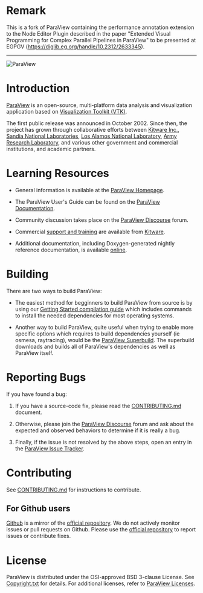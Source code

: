 Remark
======

This is a fork of ParaView containing the performance annotation extension to the Node Editor Plugin described in the paper "Extended Visual Programming for Complex Parallel Pipelines in ParaView" to be presented at EGPGV (https://diglib.eg.org/handle/10.2312/2633345).

---

![ParaView](Utilities/Doxygen/images/paraview-logo-small.png)

Introduction
============
[ParaView][] is an open-source, multi-platform data analysis and
visualization application based on
[Visualization Toolkit (VTK)][VTK].

The first public release was announced in October 2002. Since then, the project
has grown through collaborative efforts between [Kitware Inc.][Kitware],
[Sandia National Laboratories][Sandia],
[Los Alamos National Laboratory][LANL],
[Army Research Laboratory][ARL], and various other
government and commercial institutions, and academic partners.

[ParaView]: https://www.paraview.org
[VTK]: https://www.vtk.org
[Kitware]: https://www.kitware.com
[Sandia]: https://www.sandia.gov/
[LANL]: https://www.lanl.gov/
[ARL]: https://www.arl.army.mil/

Learning Resources
==================

* General information is available at the [ParaView Homepage][].

* The ParaView User's Guide can be found on the [ParaView Documentation][Guide].

* Community discussion takes place on the [ParaView Discourse][] forum.

* Commercial [support and training][Kitware Support]
  are available from [Kitware][].

* Additional documentation, including Doxygen-generated nightly
  reference documentation, is available [online][Resources].

[ParaView Homepage]: https://www.paraview.org
[Resources]: https://www.paraview.org/resources/
[ParaView Discourse]: https://discourse.paraview.org/
[Kitware]: https://www.kitware.com/
[Kitware Support]: https://www.kitware.com/support/
[Guide]: https://docs.paraview.org/en/latest/


Building
========

There are two ways to build ParaView:

* The easiest method for begginners to build ParaView from source is
by using our [Getting Started compilation guide][build] which includes
commands to install the needed dependencies for most operating systems.

* Another way to build ParaView, quite useful when trying to enable more specific
options which requires to build dependencies yourself (ie osmesa, raytracing),
would be the [ParaView Superbuild][sbrepo]. The superbuild downloads and builds all
of ParaView's dependencies as well as ParaView itself.

[sbrepo]: https://gitlab.kitware.com/paraview/paraview-superbuild
[build]: Documentation/dev/build.md

Reporting Bugs
==============

If you have found a bug:

1. If you have a source-code fix, please read the [CONTRIBUTING.md][] document.

2. Otherwise, please join the [ParaView Discourse][] forum and ask about
   the expected and observed behaviors to determine if it is really a bug.

3. Finally, if the issue is not resolved by the above steps, open
   an entry in the [ParaView Issue Tracker][].

[ParaView Issue Tracker]: https://gitlab.kitware.com/paraview/paraview/-/issues

Contributing
============

See [CONTRIBUTING.md][] for instructions to contribute.

For Github users
----------------

[Github][] is a mirror of the [official repository][repo]. We do not actively monitor issues or
pull requests on Github. Please use the [official repository][repo] to report issues or contribute
fixes.

[Github]: https://github.com/Kitware/ParaView
[repo]: https://gitlab.kitware.com/paraview/paraview
[CONTRIBUTING.md]: CONTRIBUTING.md

License
=======

ParaView is distributed under the OSI-approved BSD 3-clause License.
See [Copyright.txt][] for details. For additional licenses, refer to
[ParaView Licenses][].

[Copyright.txt]: Copyright.txt
[ParaView Licenses]: https://www.paraview.org/license/
